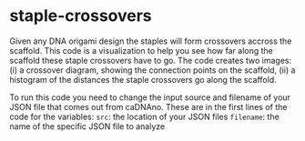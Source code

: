 # staple-crossovers

Given any DNA origami design the staples will form crossovers accross the scaffold. This code is a visualization to help you see how far along the scaffold these staple crossovers have to go. The code creates two images: (i) a crossover diagram, showing the connection points on the scaffold, (ii) a histogram of the distances the staple crossovers go along the scaffold.

To run this code you need to change the input source and filename of your JSON file that comes out from caDNAno. These are in the first lines of the code for the variables:
  `src`: the location of your JSON files
  `filename`: the name of the specific JSON file to analyze
